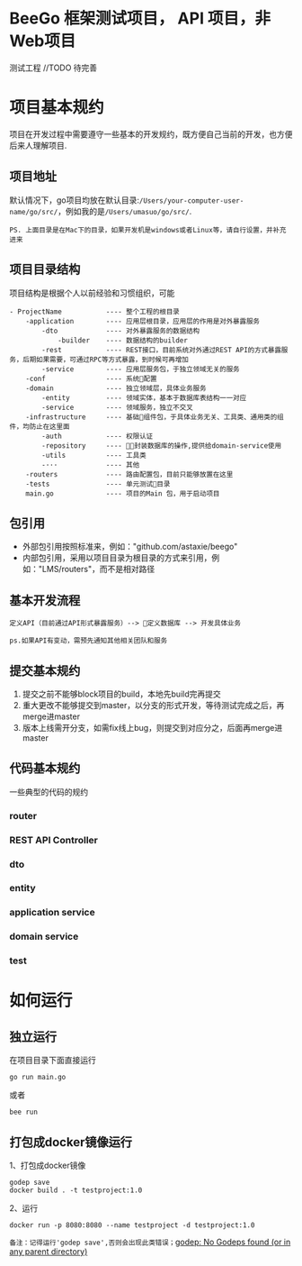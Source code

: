 # BeeGo 框架测试项目， API 项目，非Web项目
测试工程 //TODO 待完善


# 项目基本规约
项目在开发过程中需要遵守一些基本的开发规约，既方便自己当前的开发，也方便后来人理解项目.
## 项目地址
默认情况下，go项目均放在默认目录:`/Users/your-computer-user-name/go/src/`，例如我的是`/Users/umasuo/go/src/`.

`PS. 上面目录是在Mac下的目录，如果开发机是windows或者Linux等，请自行设置，并补充进来`

## 项目目录结构
项目结构是根据个人以前经验和习惯组织，可能
```
- ProjectName           ---- 整个工程的根目录
    -application        ---- 应用层根目录，应用层的作用是对外暴露服务
        -dto            ---- 对外暴露服务的数据结构
            -builder    ---- 数据结构的builder
        -rest           ---- REST接口，目前系统对外通过REST API的方式暴露服务，后期如果需要，可通过RPC等方式暴露，到时候可再增加
        -service        ---- 应用层服务包，于独立领域无关的服务
    -conf               ---- 系统配置
    -domain             ---- 独立领域层，具体业务服务
        -entity         ---- 领域实体，基本于数据库表结构一一对应
        -service        ---- 领域服务，独立不交叉
    -infrastructure     ---- 基础组件包，于具体业务无关、工具类、通用类的组件，均防止在这里面
        -auth           ---- 权限认证
        -repository     ---- 封装数据库的操作,提供给domain-service使用
        -utils          ---- 工具类
        -···            ---- 其他
    -routers            ---- 路由配置包，目前只能够放置在这里
    -tests              ---- 单元测试目录
    main.go             ---- 项目的Main 包，用于启动项目
```
## 包引用
- 外部包引用按照标准来，例如："github.com/astaxie/beego"
- 内部包引用，采用以项目目录为根目录的方式来引用，例如："LMS/routers"，而不是相对路径
## 基本开发流程
    定义API（目前通过API形式暴露服务）--> 定义数据库 --> 开发具体业务

`ps.如果API有变动，需预先通知其他相关团队和服务`

## 提交基本规约
1. 提交之前不能够block项目的build，本地先build完再提交
2. 重大更改不能够提交到master，以分支的形式开发，等待测试完成之后，再merge进master
3. 版本上线需开分支，如需fix线上bug，则提交到对应分之，后面再merge进master

## 代码基本规约
一些典型的代码的规约
### router
### REST API Controller
### dto
### entity
### application service
### domain service
### test

 
# 如何运行
## 独立运行
在项目目录下面直接运行
```
go run main.go
```
或者
```shell
bee run
```

## 打包成docker镜像运行

1、打包成docker镜像
```shell
godep save
docker build . -t testproject:1.0
```
2、运行
```shell
docker run -p 8080:8080 --name testproject -d testproject:1.0
```

`备注：记得运行'godep save',否则会出现此类错误；`[godep: No Godeps found (or in any parent directory)](https://stackoverflow.com/questions/47975830/when-build-beego-docker-image-with-default-docker-file-show-error-godep-no-g)


